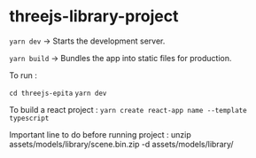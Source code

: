 # threejs-library-project

`yarn dev` -> Starts the development server.

`yarn build` -> Bundles the app into static files for production.

To run :

`cd threejs-epita`
`yarn dev`

To build a react project :
`yarn create react-app name --template typescript`

Important line to do before running project :
unzip assets/models/library/scene.bin.zip -d assets/models/library/

